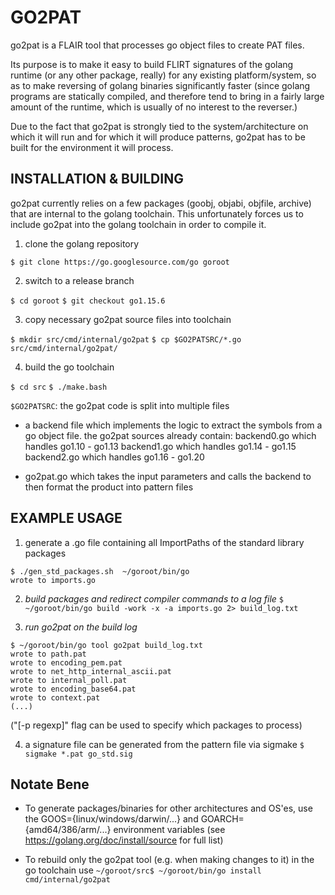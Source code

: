 # GO2PAT

go2pat is a FLAIR tool that processes go object files to create PAT files.

Its purpose is to make it easy to build FLIRT signatures of the golang
runtime (or any other package, really) for any existing platform/system,
so as to make reversing of golang binaries significantly faster
(since golang programs are statically compiled, and therefore tend
to bring in a fairly large amount of the runtime, which is usually
of no interest to the reverser.)

Due to the fact that go2pat is strongly tied to the system/architecture
on which it will run and for which it will produce patterns, go2pat has
to be built for the environment it will process.

## INSTALLATION & BUILDING
go2pat currently relies on a few packages (goobj, objabi, objfile,
 archive) that are internal to the golang toolchain.
This unfortunately forces us to include go2pat into the golang toolchain
in order to compile it.

 1. clone the golang repository

  `$ git clone https://go.googlesource.com/go goroot`

 2. switch to a release branch

  `$ cd goroot`
  `$ git checkout go1.15.6`

 3. copy necessary go2pat source files into toolchain

  `$ mkdir src/cmd/internal/go2pat`
  `$ cp $GO2PATSRC/*.go src/cmd/internal/go2pat/`

 4. build the go toolchain

  `$ cd src`
  `$ ./make.bash`


`$GO2PATSRC`: the go2pat code is split into multiple files
  - a backend file which implements the logic to extract the symbols
  from a go object file.
    the go2pat sources already contain:
      backend0.go which handles go1.10 - go1.13
      backend1.go which handles go1.14 - go1.15
      backend2.go which handles go1.16 - go1.20

  - go2pat.go which takes the input parameters and calls the backend
  to then format the product into pattern files

## EXAMPLE USAGE
1. generate a .go file containing all ImportPaths of the standard library packages
```
$ ./gen_std_packages.sh  ~/goroot/bin/go
wrote to imports.go
```

2. *build packages and redirect compiler commands to a log file*
`$ ~/goroot/bin/go build -work -x -a imports.go 2> build_log.txt`

3. *run go2pat on the build log*
```
$ ~/goroot/bin/go tool go2pat build_log.txt
wrote to path.pat
wrote to encoding_pem.pat
wrote to net_http_internal_ascii.pat
wrote to internal_poll.pat
wrote to encoding_base64.pat
wrote to context.pat
(...)
```
("[-p regexp]" flag can be used to specify which packages to process)

4. a signature file can be generated from the pattern file via sigmake
`$ sigmake *.pat go_std.sig`

## Notate Bene
* To generate packages/binaries for other architectures and OS'es,
 use the GOOS={linux/windows/darwin/...} and GOARCH={amd64/386/arm/...}
 environment variables (see https://golang.org/doc/install/source for full list)

* To rebuild only the go2pat tool (e.g. when making changes to it) in the go toolchain use
  `~/goroot/src$ ~/goroot/bin/go install cmd/internal/go2pat`
